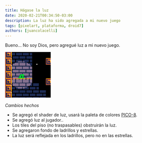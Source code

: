 ```yaml
---
title: Hágase la luz
date: 2020-02-21T00:34:50-03:00
description: La luz ha sido agregada a mi nuevo juego
tags: [pixelart, plataforma, droid7]
authors: [juancolacelli]
---
```


Bueno... No soy Dios, pero agregué luz a mi nuevo juego.

![Game screenshot](thumbnail.png)

*Cambios hechos*
- Se agregó el shader de luz, usará la paleta de colores [PICO-8](https://lospec.com/palette-list/pico-8).
- Se agregó luz al jugador..
- Los tiles del piso (no traspasables) obstruirán la luz.
- Se agregaron fondo de ladrillos y estrellas.
- La luz será reflejada en los ladrillos, pero no en las estrellas.
